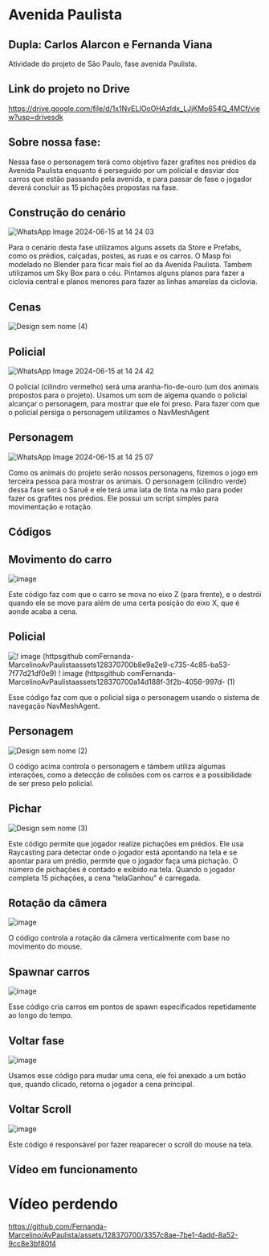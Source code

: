 # Avenida Paulista

## Dupla: Carlos Alarcon e Fernanda Viana
Atividade do projeto de São Paulo, fase avenida Paulista.

## Link do projeto no Drive
https://drive.google.com/file/d/1x1NvELIOoOHAzldx_LJjKMo654Q_4MCf/view?usp=drivesdk

## Sobre nossa fase:
Nessa fase o personagem terá como objetivo fazer grafites nos prédios da Avenida Paulista enquanto é perseguido por um policial e desviar dos carros que estão passando pela avenida, e para passar de fase o jogador deverá concluir as 15 pichações propostas na fase.

## Construção do cenário
![WhatsApp Image 2024-06-15 at 14 24 03](https://github.com/Fernanda-Marcelino/AvPaulista/assets/128370700/60c377be-c659-46df-8e83-624fd4bd23c3)

Para o cenário desta fase utilizamos alguns assets da Store e Prefabs, como os prédios, calçadas, postes, as ruas e os carros. O Masp foi modelado no Blender para ficar mais fiel ao da Avenida Paulista. Tambem utilizamos um Sky Box para o céu. Pintamos alguns planos para fazer a ciclovia central e planos menores para fazer as linhas amarelas da ciclovia.

## Cenas
![Design sem nome (4)](https://github.com/Fernanda-Marcelino/AvPaulista/assets/128370700/89ff34bf-ca32-4d6c-9f95-815c09e89e84)

## Policial
![WhatsApp Image 2024-06-15 at 14 24 42](https://github.com/Fernanda-Marcelino/AvPaulista/assets/128370700/c72b6811-43cf-418b-b87d-ca2ef3bc048f)

O policial (cilindro vermelho) será uma aranha-fio-de-ouro (um dos animais propostos para o projeto). Usamos um som de algema quando o policial alcançar o personagem, para mostrar que ele foi preso. Para fazer com que o policial persiga o personagem utilizamos o NavMeshAgent

## Personagem
![WhatsApp Image 2024-06-15 at 14 25 07](https://github.com/Fernanda-Marcelino/AvPaulista/assets/128370700/7c50ca31-5e0d-472d-9169-d5b5e7c6a9ad)

Como os animais do projeto serão nossos personagens, fizemos o jogo em terceira pessoa para mostrar os animais. O personagem (cilindro verde) dessa fase será o Saruê e ele terá uma lata de tinta na mão para poder fazer os grafites nos prédios. Ele possui um script simples para movimentação e rotação.

## Códigos

## Movimento do carro
![image](https://github.com/Fernanda-Marcelino/AvPaulista/assets/128370700/096f7b2b-f795-4f22-bdcf-1ade536a90a1)

Este código faz com que o carro se mova no eixo Z (para frente), e o destrói quando ele se move para além de uma certa posição do eixo X, que é aonde acaba a cena.


## Policial
![! image (httpsgithub comFernanda-MarcelinoAvPaulistaassets128370700b8e9a2e9-c735-4c85-ba53-7f77d21df0e9) ! image (httpsgithub comFernanda-MarcelinoAvPaulistaassets128370700a14d188f-3f2b-4056-997d- (1)](https://github.com/Fernanda-Marcelino/AvPaulista/assets/128370700/8b464879-5b15-4358-b95f-861218952325)

Esse código faz com que o policial siga o personagem usando o sistema de navegação NavMeshAgent.


## Personagem
![Design sem nome (2)](https://github.com/Fernanda-Marcelino/AvPaulista/assets/128370700/5dfe01d5-0e56-4115-844a-be1274067dd3)

O código acima controla o personagem e támbem utiliza algumas interações, como a detecção de colisões com os carros e a possibilidade de ser preso pelo policial.


## Pichar
![Design sem nome (3)](https://github.com/Fernanda-Marcelino/AvPaulista/assets/128370700/b7b36671-950f-44c3-9ff5-c2a8d393dd58)

Este código permite que jogador realize pichações em prédios. Ele usa Raycasting para detectar onde o jogador está apontando na tela e se apontar para um prédio, permite que o jogador faça uma pichação. O número de pichações é contado e exibido na tela. Quando o jogador completa 15 pichações, a cena "telaGanhou" é carregada.


## Rotação da câmera
![image](https://github.com/Fernanda-Marcelino/AvPaulista/assets/128370700/dc6704dd-52f8-47aa-8733-66f4123d81ec)

O código controla a rotação da câmera verticalmente com base no movimento do mouse.


## Spawnar carros
![image](https://github.com/Fernanda-Marcelino/AvPaulista/assets/128370700/c993cb01-c875-44b9-a236-ee56524d8224)

Esse código cria carros em pontos de spawn especificados repetidamente ao longo do tempo.

## Voltar fase
![image](https://github.com/Fernanda-Marcelino/AvPaulista/assets/128370700/4409c057-873e-45cc-adcb-b80230467daa)

Usamos esse código para mudar uma cena, ele foi anexado a um botão que, quando clicado, retorna o jogador a cena principal.


## Voltar Scroll
![image](https://github.com/Fernanda-Marcelino/AvPaulista/assets/128370700/ba521656-351c-4afa-93c8-0f083e1fd070)

Este código é responsável por fazer reaparecer o scroll do mouse na tela.

## Vídeo em funcionamento

# Vídeo perdendo
https://github.com/Fernanda-Marcelino/AvPaulista/assets/128370700/3357c8ae-7be1-4add-8a52-9cc8e3bf80f4








